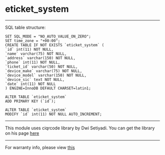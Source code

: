 # eticket_system
----------------------------------------------

SQL table structure:
           
	SET SQL_MODE = "NO_AUTO_VALUE_ON_ZERO";
	SET time_zone = "+00:00";
	CREATE TABLE IF NOT EXISTS `eticket_system` (
	`id` int(11) NOT NULL,
	`name` varchar(75) NOT NULL,
	`address` varchar(150) NOT NULL,
	`phone` int(11) NOT NULL,
	`ticket_id` varchar(50) NOT NULL,
	`device_make` varchar(75) NOT NULL,
	`device_model` varchar(150) NOT NULL,
	`device_sic` text NOT NULL,
	`date` int(11) NOT NULL
	) ENGINE=InnoDB DEFAULT CHARSET=latin1;

	ALTER TABLE `eticket_system`
	ADD PRIMARY KEY (`id`);

	ALTER TABLE `eticket_system`
    MODIFY `id` int(11) NOT NULL AUTO_INCREMENT;

---------------------------------------------------------------------------------------------
This module uses ciqrcode library by Dwi Setiyadi. You can get the library on his page [here](https://github.com/dwisetiyadi/CodeIgniter-PHP-QR-Code)

-------------------------------------
For warranty info, please view [this](https://gist.github.com/badmofo/2d6e66630e4a6748edb7)
